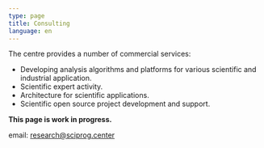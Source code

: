 ```yaml
---
type: page
title: Consulting
language: en
---
```


The centre provides a number of commercial services:
* Developing analysis algorithms and platforms for various scientific and industrial application.
* Scientific expert activity.
* Architecture for scientific applications.
* Scientific open source project development and support.

**This page is work in progress.**

email: <a href="mailto:&#114;&#101;&#115;&#101;&#097;&#114;&#099;&#104;&#064;&#115;&#099;&#105;&#112;&#114;&#111;&#103;&#046;&#099;&#101;&#110;&#116;&#101;&#114;">&#114;&#101;&#115;&#101;&#097;&#114;&#099;&#104;&#064;&#115;&#099;&#105;&#112;&#114;&#111;&#103;&#046;&#099;&#101;&#110;&#116;&#101;&#114;</a>
